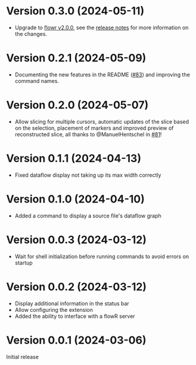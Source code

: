 # Version 0.3.0 (2024-05-11)
- Upgrade to [flowr v2.0.0](https://github.com/flowr-analysis/flowr/releases/tag/v2.0.0), see the [release notes](https://github.com/flowr-analysis/flowr/releases/tag/v2.0.0) for more information on the changes.

# Version 0.2.1 (2024-05-09)
- Documenting the new features in the README ([#83](https://github.com/flowr-analysis/vscode-flowr/pull/83)) and improving the command names.

# Version 0.2.0 (2024-05-07)
- Allow slicing for multiple cursors, automatic updates of the slice based on the selection, placement of markers and improved preview of reconstructed slice, all thanks to @ManuelHentschel in [#81](https://github.com/flowr-analysis/vscode-flowr/pull/81)!

# Version 0.1.1 (2024-04-13)
- Fixed dataflow display not taking up its max width correctly

# Version 0.1.0 (2024-04-10)
- Added a command to display a source file's dataflow graph

# Version 0.0.3 (2024-03-12)
- Wait for shell initialization before running commands to avoid errors on startup

# Version 0.0.2 (2024-03-12)
- Display additional information in the status bar
- Allow configuring the extension
- Added the ability to interface with a flowR server

# Version 0.0.1 (2024-03-06)
Initial release

